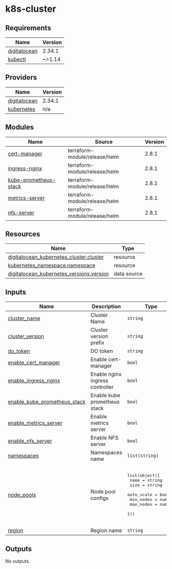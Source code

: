 # k8s-cluster

<!-- BEGINNING OF PRE-COMMIT-TERRAFORM DOCS HOOK -->
## Requirements

| Name | Version |
|------|---------|
| <a name="requirement_digitalocean"></a> [digitalocean](#requirement\_digitalocean) | 2.34.1 |
| <a name="requirement_kubectl"></a> [kubectl](#requirement\_kubectl) | ~>1.14 |

## Providers

| Name | Version |
|------|---------|
| <a name="provider_digitalocean"></a> [digitalocean](#provider\_digitalocean) | 2.34.1 |
| <a name="provider_kubernetes"></a> [kubernetes](#provider\_kubernetes) | n/a |

## Modules

| Name | Source | Version |
|------|--------|---------|
| <a name="module_cert-manager"></a> [cert-manager](#module\_cert-manager) | terraform-module/release/helm | 2.8.1 |
| <a name="module_ingress-nginx"></a> [ingress-nginx](#module\_ingress-nginx) | terraform-module/release/helm | 2.8.1 |
| <a name="module_kube-prometheus-stack"></a> [kube-prometheus-stack](#module\_kube-prometheus-stack) | terraform-module/release/helm | 2.8.1 |
| <a name="module_metrics-server"></a> [metrics-server](#module\_metrics-server) | terraform-module/release/helm | 2.8.1 |
| <a name="module_nfs-server"></a> [nfs-server](#module\_nfs-server) | terraform-module/release/helm | 2.8.1 |

## Resources

| Name | Type |
|------|------|
| [digitalocean_kubernetes_cluster.cluster](https://registry.terraform.io/providers/digitalocean/digitalocean/2.34.1/docs/resources/kubernetes_cluster) | resource |
| [kubernetes_namespace.namespace](https://registry.terraform.io/providers/hashicorp/kubernetes/latest/docs/resources/namespace) | resource |
| [digitalocean_kubernetes_versions.version](https://registry.terraform.io/providers/digitalocean/digitalocean/2.34.1/docs/data-sources/kubernetes_versions) | data source |

## Inputs

| Name | Description | Type | Default | Required |
|------|-------------|------|---------|:--------:|
| <a name="input_cluster_name"></a> [cluster\_name](#input\_cluster\_name) | Cluster Name | `string` | n/a | yes |
| <a name="input_cluster_version"></a> [cluster\_version](#input\_cluster\_version) | Cluster version prefix | `string` | `"1.29."` | no |
| <a name="input_do_token"></a> [do\_token](#input\_do\_token) | DO token | `string` | n/a | yes |
| <a name="input_enable_cert_manager"></a> [enable\_cert\_manager](#input\_enable\_cert\_manager) | Enable cert-manager | `bool` | `true` | no |
| <a name="input_enable_ingress_nginx"></a> [enable\_ingress\_nginx](#input\_enable\_ingress\_nginx) | Enable nginx ingress controller | `bool` | `true` | no |
| <a name="input_enable_kube_prometheus_stack"></a> [enable\_kube\_prometheus\_stack](#input\_enable\_kube\_prometheus\_stack) | Enable kube prometheus stack | `bool` | `true` | no |
| <a name="input_enable_metrics_server"></a> [enable\_metrics\_server](#input\_enable\_metrics\_server) | Enable metrics server | `bool` | `true` | no |
| <a name="input_enable_nfs_server"></a> [enable\_nfs\_server](#input\_enable\_nfs\_server) | Enable NFS server | `bool` | `true` | no |
| <a name="input_namespaces"></a> [namespaces](#input\_namespaces) | Namespaces name | `list(string)` | `[]` | no |
| <a name="input_node_pools"></a> [node\_pools](#input\_node\_pools) | Node pool configs | <pre>list(object({<br>    name       = string<br>    size       = string<br>    auto_scale = bool<br>    min_nodes  = number<br>    max_nodes  = number<br>  }))</pre> | <pre>[<br>  {<br>    "auto_scale": true,<br>    "max_nodes": 2,<br>    "min_nodes": 1,<br>    "name": "dev-stage",<br>    "size": "g-4vcpu-16gb"<br>  }<br>]</pre> | no |
| <a name="input_region"></a> [region](#input\_region) | Region name | `string` | `"fra1"` | no |

## Outputs

No outputs.
<!-- END OF PRE-COMMIT-TERRAFORM DOCS HOOK -->
